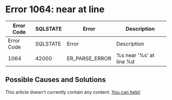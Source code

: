 
# Error 1064: near at line


| Error Code | SQLSTATE | Error | Description |
| --- | --- | --- | --- |
| Error Code | SQLSTATE | Error | Description |
| 1064 | 42000 | ER_PARSE_ERROR | %s near '%s' at line %d |




## Possible Causes and Solutions


This article doesn't currently contain any content. [You can help!](/en/writing-and-editing-knowledge-base-articles/)

